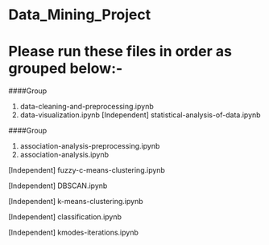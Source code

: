# Data_Mining_Project

# Please run these files in order as grouped below:- 

####Group
 1. data-cleaning-and-preprocessing.ipynb
 2. data-visualization.ipynb
 [Independent] statistical-analysis-of-data.ipynb

####Group
1. association-analysis-preprocessing.ipynb
2. association-analysis.ipynb

[Independent] fuzzy-c-means-clustering.ipynb

[Independent] DBSCAN.ipynb

[Independent] k-means-clustering.ipynb

[Independent] classification.ipynb

[Independent] kmodes-iterations.ipynb 
